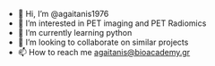 - 👋 Hi, I’m @agaitanis1976
- 👀 I’m interested in PET imaging and PET Radiomics
- 🌱 I’m currently learning python
- 💞️ I’m looking to collaborate on similar projects
- 📫 How to reach me agaitanis@bioacademy.gr

<!---
agaitanis1976/agaitanis1976 is a ✨ special ✨ repository because its `README.md` (this file) appears on your GitHub profile.
You can click the Preview link to take a look at your changes.
--->
